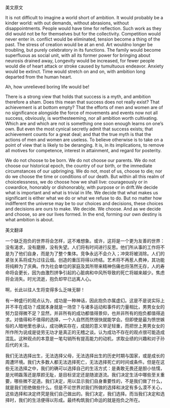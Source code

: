 美文原文

It is not difficult to imagine a world short of ambition. It would probably be a kinder world: with out demands, without abrasions, without disappointments. People would have time for reflection. Such work as they did would not be for themselves but for the collectivity. Competition would never enter in. conflict would be eliminated, tension become a thing of the past. The stress of creation would be at an end. Art wouldno longer be troubling, but purely celebratory in its functions. The family would become superfluous as social unit, with all its former power for bringing about neurosis drained away, Longevity would be increased, for fewer people would die of heart attack or stroke caused by tumultuous endeavor. Anxiety would be extinct. Time would stretch on and on, with ambition long departed from the human heart.

Ah, how unrelieved boring life would be!

There is a strong view that holds that success is a myth, and ambition therefore a sham. Does this mean that success does not really exist? That achievement is at bottom empty? That the efforts of men and women are of no significance alongside the force of movements and events now not all success, obviously, is worthesteeming, nor all ambition worth cultivating. Which are and which are not is something one soon enough learns on one’s own. But even the most cynical secretly admit that success exists; that achievement counts for a great deal; and that the true myth is that the actions of men and women are useless. To believe otherwise is to take on a point of view that is likely to be deranging. It is, in its implications, to remove all motives for competence, interest in attainment, and regard for posterity.

We do not choose to be born. We do not choose our parents. We do not choose our historical epoch, the country of our birth, or the immediate circumstances of our upbringing. We do not, most of us, choose to die; nor do we choose the time or conditions of our death. But within all this realm of choicelessness, we do choose how we shall live: courageously or in cowardice, honorably or dishonorably, with purpose or in drift.We decide what is important and what is trivial in life. We decide that what makes us significant is either what we do or what we refuse to do. But no matter how indifferent the universe may be to our choices and decisions, these choices and decisions are ours to make. We decide. We choose. And as we decide and choose, so are our lives formed. In the end, forming our own destiny is what ambition is about.

美文翻译

一个缺乏抱负的世界将会怎样，这不难想象。或许，这将是一个更为友善的世界：没有渴求，没有磨擦，没有失望。人们将有时间进行反思。他们所从事的工作将不是为了他们自身，而是为了整个集体。竞争永远不会介入；冲突将被消除。人们的紧张关系将成为过往云烟。创造的重压将得以终结。艺术将不再惹人费神，其功能将纯粹为了庆典。作为社会单位的家庭及其所带来精神伤痛也将荡然无存，人的寿命将会更长，因为由激烈拼争引起的心脏病和中风所导致的死亡将越来越少。焦虑将会消失。时光流逝，抱负却早已远离人心。

啊，长此以往人生将变得多么乏味无聊！

有一种盛行的观点认为，成功是一种神话，因此抱负亦属虚幻。这是不是说实际上并不丰在成功？成就本身就是一场空？与诸多运动和事件的力量相比，男男女女的努力显得微不足？显然，并非所有的成功都值得景仰，也并非所有的抱负都值得追求。对值得和不值得的选择，一个人自然而然很快就能学会。但即使是最为愤世嫉俗的人暗地里也承认，成功确实存在，成就的意义举足轻重，而把世上男男女女的所作所为说成是徒劳无功才是真正的无稽之谈。认为成功不存在的观点很可能造成混乱。这种观点的本意是一笔勾销所有提高能力的动机，求取业绩的兴趣和对子孙后代的关注。

我们无法选择出生，无法选择父母，无法选择出生的历史时期与国家，或是成长的周遭环境。我们大多数人都无法选择死亡，无法选择死亡的时间或条件。但是在这些无法选择之中，我们的确可以选择自己的生活方式：是勇敢无畏还是胆小怯懦，是光明磊落还是厚颜无耻，是目标坚定还是随波逐流。我们决定生活中哪些至关重要，哪些微不足道。我们决定，用以显示我们自身重要性的，不是我们做了什么，就是我们拒绝做些什么。但是不论世界对我们所做的选择和决定有多么漠不关心，这些选择和决定终究是我们自己做出的。我们决定，我们选择。而当我们决定和选择时，我们的生活便得以形成。最终构筑我们命运的就是抱负之所在。 

